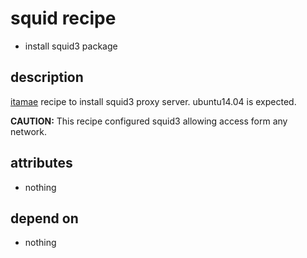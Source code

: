 squid recipe
===
- install squid3 package

## description
[itamae](https://github.com/itamae-kitchen/itamae "itamae") recipe to install squid3 proxy server.
ubuntu14.04 is expected.

**CAUTION:** This recipe configured squid3 allowing access form any network.

## attributes
- nothing

## depend on
- nothing
